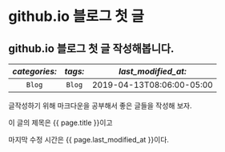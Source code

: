 **github.io 블로그  첫 글**
=======================

github.io 블로그 첫 글 작성해봅니다.
----------------------------------------

|*categories:*|*tags:*|*last_modified_at:*|
|:------:|:------:|:--------------------:|
|```Blog```|```Blog```|2019-04-13T08:06:00-05:00|

글작성하기 위해 마크다운을 공부해서 
좋은 글들을 작성해 보자.

이 글의 제목은 {{ page.title }}이고

마지막 수정 시간은 {{ page.last_modified_at }}이다.
